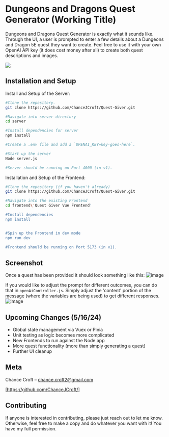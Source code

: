 #  Dungeons and Dragons Quest Generator (Working Title)
Dungeons and Dragons Quest Generator is exactly what it sounds like. Through the UI, a user is prompted to enter a few details about a Dungeons
and Dragon 5E quest they want to create. Feel free to use it with your own OpenAI API key (it does cost money after all) to create both quest descriptions
and images.

![](header.png)

## Installation and Setup

Install and Setup of the Server:

```sh
#Clone the repository.
git clone https://github.com/ChanceJCroft/Quest-Giver.git

#Navigate into server directory
cd server

#Install dependencies for server
npm install

#Create a .env file and add a `OPENAI_KEY=key-goes-here`.

#Start up the server
Node server.js

#Server should be running on Port 4000 (in v1).
```

Installation and Setup of the Frontend:

```sh
#Clone the repository (if you haven't already)
git clone https://github.com/ChanceJCroft/Quest-Giver.git

#Navigate into the existing Frontend
cd frontend\'Quest Giver Vue Frontend'

#Install dependencies
npm install


#Spin up the Frontend in dev mode
npm run dev

#Frontend should be running on Port 5173 (in v1).
```


## Screenshot

Once a quest has been provided it should look something like this:
![image](https://github.com/ChanceJCroft/Quest-Giver/assets/66639666/580433b9-bf91-4237-a04c-44102276ce56)


If you would like to adjust the prompt for different outcomes, you can do that in `openAiController.js`.
Simply adjust the 'content' portion of the message (where the variables are being used) to get different responses.
![image](https://github.com/ChanceJCroft/Quest-Giver/assets/66639666/09cbc7c2-987b-487f-aabf-27eb203c1f17)


## Upcoming Changes (5/16/24)
- Global state management via Vuex or Pinia
- Unit testing as logic becomes more complicated
- New Frontends to run against the Node app
- More quest functionality (more than simply generating a quest)
- Further UI cleanup

## Meta

Chance Croft – chance.croft2@gmail.com

[https://github.com/ChanceJCroft/]

## Contributing

If anyone is interested in contributing, please just reach out to let me know. Otherwise, feel free to make a copy and
do whatever you want with it! You have my full permission.
